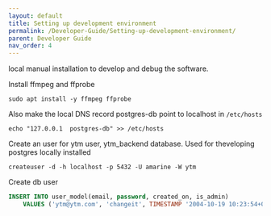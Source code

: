 ```yaml
---
layout: default
title: Setting up development environment
permalink: /Developer-Guide/Setting-up-development-environment/
parent: Developer Guide
nav_order: 4
---
```



local manual installation to develop and debug the software.

Install ffmpeg and ffprobe
```shell
sudo apt install -y ffmpeg ffprobe
```

Also make the local DNS record postgres-db point to localhost in `/etc/hosts`
```shell
echo "127.0.0.1  postgres-db" >> /etc/hosts
```

Create an user for ytm user, ytm_backend database. Used for theveloping postgres locally installed
```shell
createuser -d -h localhost -p 5432 -U amarine -W ytm
```

Create db user

```sql
INSERT INTO user_model(email, password, created_on, is_admin)
	VALUES ('ytm@ytm.com', 'changeit', TIMESTAMP '2004-10-19 10:23:54+02', true)
```
<!---
# Installing development environment for eChempad

Steps to obtain a functional environment to develop and test eChempad in a Linux system.

## First steps

The first thing that we got to do is clone the repository that contains the software "Linux-Auto-Customizer". This
software consists in a set of scripts to automatically install dependencies, libraries and programs to a Linux
Environment. It can be used in many distros, but in this guide we suppose that our environment is Ubuntu Linux. It
may be the same or similar instructions in related distros.

We can clone the repository anywhere, for example in our HOME folder:

```bash
cd $HOME
git clone https://github.com/AleixMT/Linux-Auto-Customizer
cd Linux-Auto-Customizer
bash src/core/install.sh -v -o customizer
```

The previous commands will install the software, so it can be accessed using the link `customizer-install` and
`customizer-uninstall` software if everything is okay.

## Resolving dependencies

In the repository execute the next orders:
```bash
sudo customizer-install -v -o psql
bash cutomizer-install -v -o jdk pgadmin postman ideau  # ideac 
```

This will install:
* **JDK8:** Java development kit. Contains the interpreter for the Java programming language `java` and the tool to
  manipulate the certificates used in the java VM `keytool`
* **psql:** PostGreSQL, SQL DataBase engine
* **IntelliJ IDEA Community / IntelliJ IDEA Ultimate:** IDE with a high customization via plugins to work with Java.
  The  ultimate edition needs a license; The community version, which is commented out, has also all the required
  features to work with the project.
* **pgadmin:** Graphical viewer of the PostGreSQL DataBase using a web browser.
* **postman:** UI used to manage API calls and requests. Useful for testing and for keeping record of interesting API
  calls. Has cloud synchronization, environments variables, workflows, etc.

This will set up the software with some new soft links and aliases, which will be populated in your environment by
writing to the `.bashrc` of your HOME folder.

## Setting up database connection
Log in as the `postgres` user:
```bash
sudo su - postgres
```

Then create the user that the installation will use:
```bash
createuser --interactive --pwprompt
```
Notice that there are other ways of doing this. You can also do it directly by submitting orders to the database from
this user, but in this case it is easier if you have this binary wrapper. It will ask for a password, consider this the
database password.

Then we need to create the database for our software:
```bash
createdb eChempad
```

#### Connect to the database manually using terminal
``` 
psql -d eChempad -h localhost -p 5432 -U amarine
```

#### Connect to the database manually using pgAdmin
Use `pgadmin` program to connect to the database using a graphical interface. To do so, just launch pgadmin by calling
the binary. You can access the interface using a web browser pointing to `localhost:5050`.

## ACL SQL schema & JPA entities SQL schema
The application combines *two* different strategies to initialize the SQL schema for our database and manipulate its
records:

The first strategy is using a `schema.sql` file, which by activating some properties in
`application.properties` like `spring.sql.init.mode=always` it can be executed every time our application goes up. We
can add SQL conditionals to initialize the schema if and only if the schema is not present. The schema is mainly used to
initialize the SQL tables for the ACL initialization.

The other strategy is using the automatic schema initialization that comes with JPA data repositories / entities.
By modifying the corresponding property `eChempad.db.policy` in `application.properties` we can choose to initialize the
schema when our app goes up, validate it, or do nothing.

The problem and the reason why I am documenting this is that there is an ACL table that also has an associated JPA
repository, and as such, the table can be initialized in both ways, which is wrong, since we need to use the ACL SQL
schema for the schema and the JPA repository to modify the tables programmatically.

The last paragraph means that on an initialization stage, where the database is empty, we need to create the
tables using the schema and *not* using the automatic initialization with JPA repositories. Why? Because we need to
programmatically modify the `SecurityId` table to add records, so users can be registered in the ACL service and
actually use the JPA generic controllers. By using a schema to generate the table we do not have this capability. So,
why not use only the repository to initialize the schema and also modify the table programmatically? Because if we use
Hibernate to initialize the corresponding table with the repository class `SecurityIdRepository` the schema of that
table is not the schema that the default implementation of ACL needs, and the ACL service will fail.

Database initialization by schema or by JPA repository seem to be mutually exclusive under spring boot and also database
initialization by repository takes precedence over the schema initialization, so two executions of the application are
needed to obtain the needed state in the database, with the first initialization failing because repository tables do
not exist.

To change the fact that two runs are needed to obtain the needed database state, you have some options:
- Add the needed Hibernate annotations to the class `SecurityIdRepository` so the schema created by Hibernate when using
  repository initialization is the correct one, and you also have the possibility to modify the table programmatically.
- Apply `schema.sql` before repository initialization takes place manually.
- Do not use a JPA repository to manipulate the table. Instead, use a regular repository that contains the SQL queries
  to manipulate the needed tables. Initialize the database with the schema, which is the recommended way to obtain the ACL
  tables.


#### Steps to reproduce a clean initialization
1- To ensure the proper initialization of the schema first begin by dropping all tables. You can use the SQL script
under `./tools`
2- Deactivate the initialization of JPA schema by setting the DB policy to *none*.
3- Run application. The ACL SQL schema will be read from the `schema.sql` script and the app will fail because the
schema for the JPA entities will not be present. The app should file with an error like this:
```
(...) org.springframework.dao.InvalidDataAccessResourceUsageException: could not extract ResultSet; SQL [n/a]; nested 
exception is org.hibernate.exception.SQLGrammarException: could not extract ResultSet
```

If the error is like this:

```
org.springframework.dao.DataIntegrityViolationException: PreparedStatementCallback; SQL [insert into acl_sid (principal, sid) values (?, ?)]; ERROR: null value in column "id" violates not-null constraint
```

It means that the database has been initialized using the JPA repositories, which is not what we need to do to properly
initialize the database for the `SecurityId` table. If that is the case, you can also check which tables have been
created. After the first run, you need to have *ONLY* the four tables of the ACL schema, not all the tables of the
program (ACL schema + JPA tables)

The *acl_sid* table will be created using the schema provided via a JPA entity class.
4- Reactivate the JPA initializations by setting the DB policy to *update*.
5- Rerun the application, which now should be working (even though because of admin initialization it can have an error
of duplicated primary key, but if your rerun one more time everything should be working). The ACL tables from the schema,
and the JPA tables
(except the *acl_sid* table, which comes from IdSecurity Entity JPA initialization) from the Entities are now fully
initialized.
6- We can encounter one more error while initializing the app, it goes like:
`org.postgresql.util.PSQLException: ERROR: duplicate key value violates unique constraint "acl_sid_pkey"` This happens
because we manipulate the acl_sid table "from behind" (not programmatically, we attack the raw SQL tables). And as such,
the first petitions to create an ACL can cause a collision. Rerun app and it should be working. In the next run,
the ACL service will answer correctly.

## IDE integration
Open the project by calling the binary `ideau` with the same working directory as teh repository.

After that the IDE will open and a lot of indexing and downloading will start. There are some things that you may need
to do in order to work with the project:
- File -> project structure -> set SDK to Amazon Coretto 1.8 (any 1.8 java will be fine)
- File -> project structure -> set language level to 1.8 (lambdas annotations..)
- File -> Settings -> Plugins -> ZK framework
- File -> Settings -> Plugins -> JPA buddy

-->
